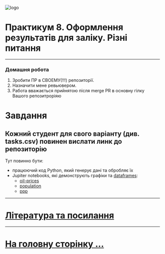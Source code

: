 ![logo](img/logo.png)
# Практикум 8. Оформлення результатів для заліку. Різні питання 

---

### Домашня робота

1. Зробити ПР в СВОЕМУ(!!!) репозиторії.
2. Назначити мене ревьювером.
3. Работа вважається прийнятою після merge PR в основну гілку Вашого репозитроріяю

# Завдання

## Кожний студент для свого варіанту (див. tasks.csv) повинен вислати линк до репозиторію

Тут повинно бути:

- працюючий код Python, який генерує дані та обробляє їх
- Jupiter notebooks, які демонструють графіки та [dataframes](datasets/.):
    - [oil-prices](datasets/oil-prices.zip)
    - [population](datasets/population.zip)
    - [ppp](datasets/ppp.zip)

---

# [Література та посилання](links.md)

---

# [На головну сторінку ...](../README.md)
